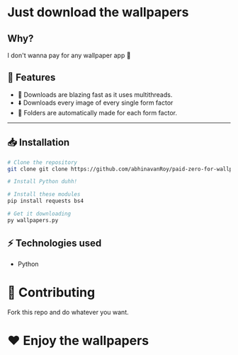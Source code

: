 # Just download the wallpapers

## Why?
I don't wanna pay for any wallpaper app 🙂

## 🚀 Features

- 💨 Downloads are blazing fast as it uses multithreads.
- ⬇️ Downloads every image of every single form factor
- 📁 Folders are automatically made for each form factor.

---


## 📥 Installation


```bash
# Clone the repository
git clone git clone https://github.com/abhinavanRoy/paid-zero-for-wallpapers.git

# Install Python duhh!

# Install these modules
pip install requests bs4

# Get it downloading
py wallpapers.py

```
## ⚡ Technologies used
- Python

# 🤝 Contributing
Fork this repo and do whatever you want.

# ❤️ Enjoy the wallpapers
